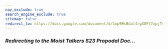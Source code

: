 ```yaml
---
nav_exclude: true
search_engine_exclude: true
sitemap: false
redirect_to: https://docs.google.com/document/d/1mp9HsBdal4rgXOFf7opjTyw5f3u68fW_qsU8TmJAnU0/
---
```


### ***Redirecting to the Moist Talkers S23 Propodal Doc...***
